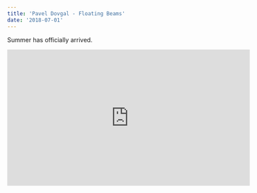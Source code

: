 ```yaml
---
title: 'Pavel Dovgal - Floating Beams'
date: '2018-07-01'
---
```


Summer has officially arrived.

<iframe width="560" height="315" src="https://www.youtube.com/embed/ctZIbtgQg-4" frameborder="0" allow="autoplay; encrypted-media" allowfullscreen></iframe>
